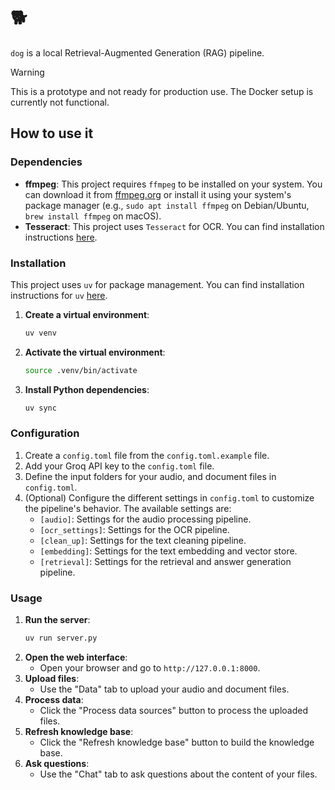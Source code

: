 # 🐕

`dog` is a local Retrieval-Augmented Generation (RAG) pipeline.

> [!WARNING]
> This is a prototype and not ready for production use. The Docker setup is currently not functional.

## How to use it

### Dependencies

- **ffmpeg**: This project requires `ffmpeg` to be installed on your system. You can download it from [ffmpeg.org](https://ffmpeg.org/download.html) or install it using your system's package manager (e.g., `sudo apt install ffmpeg` on Debian/Ubuntu, `brew install ffmpeg` on macOS).
- **Tesseract**: This project uses `Tesseract` for OCR. You can find installation instructions [here](https://tesseract-ocr.github.io/tessdoc/Installation.html).

### Installation

This project uses `uv` for package management. You can find installation instructions for `uv` [here](https://github.com/astral-sh/uv).

1.  **Create a virtual environment**:
    ```bash
    uv venv
    ```
2.  **Activate the virtual environment**:
    ```bash
    source .venv/bin/activate
    ```
3.  **Install Python dependencies**:
    ```bash
    uv sync
    ```

### Configuration

1.  Create a `config.toml` file from the `config.toml.example` file.
2.  Add your Groq API key to the `config.toml` file.
3.  Define the input folders for your audio, and document files in `config.toml`.
4.  (Optional) Configure the different settings in `config.toml` to customize the pipeline's behavior. The available settings are:
    - `[audio]`: Settings for the audio processing pipeline.
    - `[ocr_settings]`: Settings for the OCR pipeline.
    - `[clean_up]`: Settings for the text cleaning pipeline.
    - `[embedding]`: Settings for the text embedding and vector store.
    - `[retrieval]`: Settings for the retrieval and answer generation pipeline.

### Usage

1.  **Run the server**:
    ```bash
    uv run server.py
    ```
2.  **Open the web interface**:
    - Open your browser and go to `http://127.0.0.1:8000`.
3.  **Upload files**:
    - Use the "Data" tab to upload your audio and document files.
4.  **Process data**:
    - Click the "Process data sources" button to process the uploaded files.
5.  **Refresh knowledge base**:
    - Click the "Refresh knowledge base" button to build the knowledge base.
6.  **Ask questions**:
    - Use the "Chat" tab to ask questions about the content of your files.
